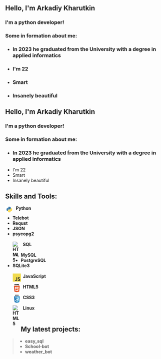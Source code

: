 ## Hello, I'm Arkadiy Kharutkin

### I'm a python developer!

### Some in formation about me:
- ### In 2023 he graduated from the University with a degree in applied informatics
- ### I'm 22
- ### Smart
- ### Insanely beautiful

## Hello, I'm Arkadiy Kharutkin

### I'm a python developer!

### Some in formation about me:
- ### In 2023 he graduated from the University with a degree in applied informatics
- I'm 22
- Smart
- Insanely beautiful

## Skills and Tools:
 &nbsp; <b>Python <img align="left" alt="HTML5" width="26px" src="https://raw.githubusercontent.com/github/explore/80688e429a7d4ef2fca1e82350fe8e3517d3494d/topics/python/python.png">
 - Telebot
 - Requst
 - JSON
 - psycopg2
<br><br>
 &nbsp; SQL <img align="left" alt="HTML5" width="26px" src="https://cdn-icons-png.flaticon.com/128/5815/5815478.png"><br><br>
 - MySQL
 - PostgreSQL
 - SQLite3
<br><br>
 &nbsp; JavaScript <img align="left" alt="HTML5" width="26px" src="https://raw.githubusercontent.com/github/explore/80688e429a7d4ef2fca1e82350fe8e3517d3494d/topics/javascript/javascript.png"><br><br>
 &nbsp; HTML5<img align="left" alt="HTML5" width="26px" src="https://raw.githubusercontent.com/github/explore/80688e429a7d4ef2fca1e82350fe8e3517d3494d/topics/html/html.png"><br><br>
 &nbsp; CSS3<img align="left" alt="HTML5" width="26px" src="https://raw.githubusercontent.com/github/explore/80688e429a7d4ef2fca1e82350fe8e3517d3494d/topics/css/css.png"><br><br>
 &nbsp; Linux<img align="left" alt="HTML5" width="26px" src="https://www.pngall.com/wp-content/uploads/5/Linux-PNG-Image-HD.png"><br><br></b>

## My latest projects:

>- __easy_sql__
>- __School-bot__
>- __weather_bot__
